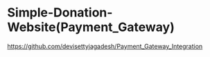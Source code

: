 # Simple-Donation-Website(Payment_Gateway)

https://github.com/devisettyjagadesh/Payment_Gateway_Integration
